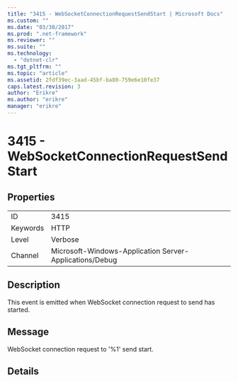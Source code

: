 ```yaml
---
title: "3415 - WebSocketConnectionRequestSendStart | Microsoft Docs"
ms.custom: ""
ms.date: "03/30/2017"
ms.prod: ".net-framework"
ms.reviewer: ""
ms.suite: ""
ms.technology: 
  - "dotnet-clr"
ms.tgt_pltfrm: ""
ms.topic: "article"
ms.assetid: 2fdf39ec-3aad-45bf-ba80-759e6e10fe37
caps.latest.revision: 3
author: "Erikre"
ms.author: "erikre"
manager: "erikre"
---
```

# 3415 - WebSocketConnectionRequestSendStart
## Properties  
  
|||  
|-|-|  
|ID|3415|  
|Keywords|HTTP|  
|Level|Verbose|  
|Channel|Microsoft-Windows-Application Server-Applications/Debug|  
  
## Description  
 This event is emitted when WebSocket connection request to send has started.  
  
## Message  
 WebSocket connection request to '%1' send start.  
  
## Details